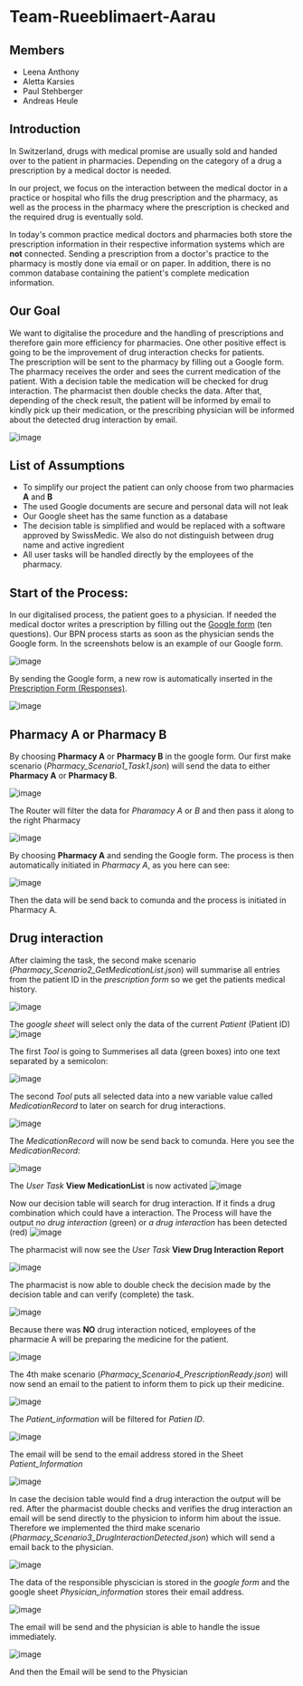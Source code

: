 # Team-Rueeblimaert-Aarau
## Members

- Leena Anthony
- Aletta Karsies
- Paul Stehberger
- Andreas Heule

## Introduction

In Switzerland, drugs with medical promise are usually sold and handed over to the patient in pharmacies. Depending on the category of a drug a prescription by a medical doctor is needed.

In our project, we focus on the interaction between the medical doctor in a practice or hospital who fills the drug prescription and the pharmacy, as well as the process in the pharmacy where the prescription is checked and the required drug is eventually sold.

In today's common practice medical doctors and pharmacies both store the prescription information in their respective information systems which are **not** connected. Sending a prescription from a doctor's practice to the pharmacy is mostly done via email or on paper. In addition, there is no common database containing the patient's complete medication information.

## Our Goal

We want to digitalise the procedure and the handling of prescriptions and therefore gain more efficiency for pharmacies. One other positive effect is going to be the improvement of drug interaction checks for patients.  
The prescription will be sent to the pharmacy by filling out a Google form. The pharmacy receives the order and sees the current medication of the patient. With a decision table the medication will be checked for drug interaction. The pharmacist then double checks the data. After that, depending of the check result, the patient will be informed by email to kindly pick up their medication, or the prescribing physician will be informed about the detected drug interaction by email.

![image](https://user-images.githubusercontent.com/115709957/209010933-959bf8d1-bb6a-4d2a-9c92-da9564c3c892.png)


## List of Assumptions

- To simplify our project the patient can only choose from two pharmacies **A** and **B**
-	The used Google documents are secure and personal data will not leak
-	Our Google sheet has the same function as a database
- The decision table is simplified and would be replaced with a software approved by SwissMedic. We also do not distinguish between drug name and active ingredient
- All user tasks will be handled directly by the employees of the pharmacy.

## Start of the Process:

In our digitalised process, the patient goes to a physician. If needed the medical doctor writes a prescription by filling out the [Google form][1] (ten questions). Our BPN process starts as soon as the physician sends the Google form. In the screenshots below is an example of our Google form.

[1]: https://docs.google.com/forms/d/e/1FAIpQLSfqVcNNJvv8UbSqdx3HZtLKWscjcq13AHXkysQsV_cB3ej1MA/viewform
![image](https://user-images.githubusercontent.com/115709957/209001835-aad677fd-aff0-4c5e-b1d3-844213653510.png)

By sending the Google form, a new row is automatically inserted in the [Prescription Form (Responses)][2].

[2]: https://docs.google.com/spreadsheets/d/1xP-jTlqB5-bax8qxv7f1s43OcnDquWo0AHF_OP_aLEc/edit#gid=1636714263

![image](https://user-images.githubusercontent.com/115709957/209001861-63387c09-e27e-40cc-b552-2ce6e6a32de7.png)

## Pharmacy A or Pharmacy B
By choosing **Pharmacy A** or **Pharmacy B** in the google form. Our first make scenario (*Pharmacy_Scenario1_Task1.json*) will send the data to either **Pharmacy A** or **Pharmacy B**.

![image](https://user-images.githubusercontent.com/115709957/209001900-3ed89301-9fc3-4b4d-b506-2e13b30b0221.png)

The Router will filter the data for *Pharamacy A* or *B* and then pass it along to the right Pharmacy

![image](https://user-images.githubusercontent.com/115709957/209001948-df0d4acf-8b5d-46f6-8c3e-5b05f61759f6.png)

By choosing **Pharmacy A** and sending the Google form. The process is then automatically initiated in *Pharmacy A*, as you here can see:

![image](https://user-images.githubusercontent.com/115709957/209001997-b57b0000-bd0c-4d2b-b819-7fd4b736b58a.png)

Then the data will be send back to comunda and the process is initiated in Pharmacy A.

## Drug interaction
After claiming the task, the second make scenario (*Pharmacy_Scenario2_GetMedicationList.json*) will summarise all entries from the patient ID in the *prescription form* so we get the patients medical history.

![image](https://user-images.githubusercontent.com/115709957/209002041-92716fb0-dc5d-430e-b7d2-db0b8903b8c5.png)

The *google sheet* will select only the data of the current *Patient* (Patient ID)
![image](https://user-images.githubusercontent.com/115709957/209002059-38188e99-f47c-4e14-ac19-efb56850bdd4.png)

The first *Tool* is going to Summerises all data (green boxes) into one text separated by a semicolon:

![image](https://user-images.githubusercontent.com/115709957/209002076-fc30e509-9adb-4b1e-ab24-cd61765b9696.png)

The second *Tool* puts all selected data into a new variable value called *MedicationRecord* to later on search for drug interactions. 

![image](https://user-images.githubusercontent.com/115709957/209002155-d18210f1-840d-4e09-9697-6f8a545e9f7b.png)

The *MedicationRecord* will now be send back to comunda. Here you see the *MedicationRecord*:

![image](https://user-images.githubusercontent.com/115709957/209002192-fe4cd3e0-738c-46a9-b9e3-8fbf42a5b78a.png)

The *User Task* **View MedicationList** is now activated
![image](https://user-images.githubusercontent.com/115709957/209002225-e2b43dcd-a031-4c59-9288-9dfc32a36c2b.png)



Now our decision table will search for drug interaction. If it finds a drug combination which could have a interaction. The Process will have the output *no drug interaction* (green) or *a drug interaction* has been detected (red)
![image](https://user-images.githubusercontent.com/115709957/209002255-6a2446d5-12c5-4b01-95ff-35bec9754c67.png)

The pharmacist will now see the *User Task* **View Drug Interaction Report**

![image](https://user-images.githubusercontent.com/115709957/209002242-8df6160b-c570-4697-97d2-37efae24cec4.png)

The pharmacist is now able to double check the decision made by the decision table and can verify (complete) the task.

![image](https://user-images.githubusercontent.com/115709957/209002279-2509f8f1-d1c8-477c-9d0b-bfaa34a3603c.png)

 Because there was **NO** drug interaction noticed, employees of the pharmacie A will be preparing the medicine for the patient.
 
![image](https://user-images.githubusercontent.com/115709957/209002298-86c4577a-ed93-4a6d-9398-390e52d3bfc4.png)

 The 4th make scenario (*Pharmacy_Scenario4_PrescriptionReady.json*) will now send an email to the patient to inform them to pick up their medicine.

![image](https://user-images.githubusercontent.com/115709957/209002318-0fa33eb6-4436-4e9f-8af0-228135d53207.png)

The *Patient_information* will be filtered for *Patien ID*.

![image](https://user-images.githubusercontent.com/115709957/209002330-ceaac104-64a6-4fb4-8025-a9b4419b6302.png)

The email will be send to the email address stored in the Sheet *Patient_Information*

![image](https://user-images.githubusercontent.com/115709957/209002360-65598a09-50a1-4b75-a5f1-10baf58fe8ed.png)

In case the decision table would find a drug interaction the output will be red. After the pharmacist double checks and verifies the drug interaction an email will be send directly to the physicion to inform him about the issue. Therefore we implemented the third make scenario (*Pharmacy_Scenario3_DrugInteractionDetected.json*) which will send a email back to the physician.

![image](https://user-images.githubusercontent.com/115709957/209002385-4b92bf3b-acb7-483f-a98e-954e7e492c37.png)

The data of the responsible physcician is stored in the *google form* and the google sheet *Physician_information* stores their email address.

![image](https://user-images.githubusercontent.com/115709957/209002424-8511c387-5e7f-4958-8cf5-022ce60b3e63.png)

The email will be send and the physician is able to handle the issue immediately. 


![image](https://user-images.githubusercontent.com/115709957/209002467-5975762b-d168-4992-83c0-d7e3c0096ed0.png)

And then the Email will be send to the Physician










